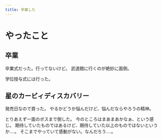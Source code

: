 ```yaml
---
title: 卒業した
---
```


# やったこと

## 卒業

卒業式だった。行ってないけど。
武道館に行くのが絶妙に面倒。

学位授与式には行った。

## 星のカービィディスカバリー

発売日なので買った。
やるかどうか悩んだけど、悩んだならやろうの精神。

とりあえず一面のボスまで倒した。
今のところはまあまあかなぁ、という感じ。
期待していたものではあるけど、期待していた以上のものではないというか‥‥。
そこまでやっていて感動がない。なんだろう‥‥。
